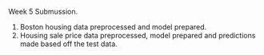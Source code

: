 Week 5 Submussion.
1. Boston housing data preprocessed and model prepared.
2. Housing sale price  data preprocessed, model prepared and predictions made based off the test data.
